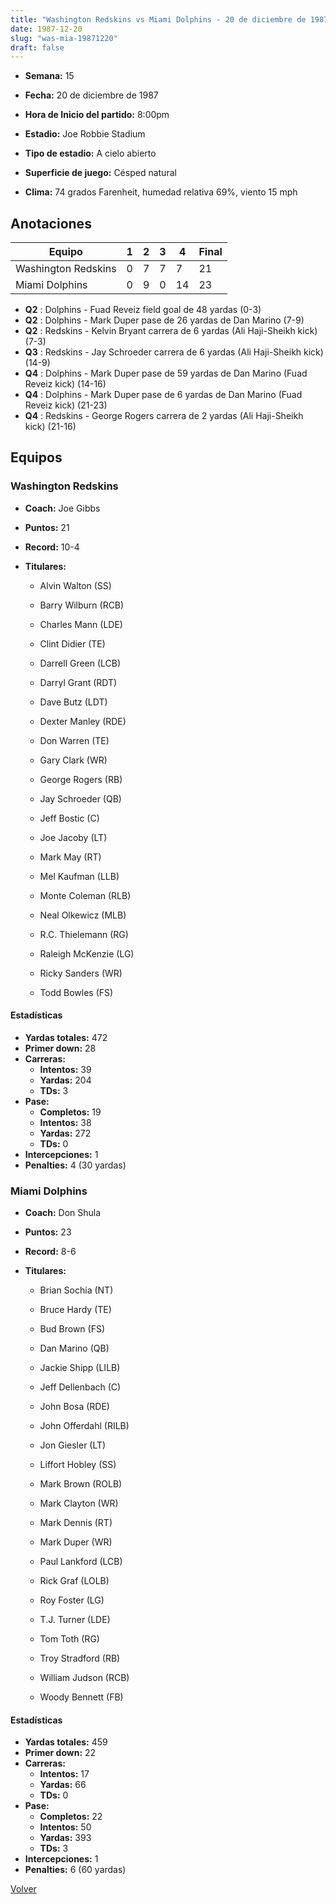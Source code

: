 ```yaml
---
title: "Washington Redskins vs Miami Dolphins - 20 de diciembre de 1987"
date: 1987-12-20
slug: "was-mia-19871220"
draft: false
---
```


* **Semana:** 15
* **Fecha:** 20 de diciembre de 1987

* **Hora de Inicio del partido:** 8:00pm
* **Estadio:** Joe Robbie Stadium
* **Tipo de estadio:** A cielo abierto
* **Superficie de juego:** Césped natural
* **Clima:** 74 grados Farenheit, humedad relativa 69%, viento 15 mph





## Anotaciones
| Equipo | 1 | 2 | 3 | 4 | Final |
|--------|---|---|---|---|-------|
| Washington Redskins  | 0 | 7 | 7 | 7  | 21 |
| Miami Dolphins  | 0 | 9 | 0 | 14  | 23 |
* **Q2** : Dolphins - Fuad Reveiz field goal de 48 yardas (0-3)
* **Q2** : Dolphins - Mark Duper pase de 26 yardas de Dan Marino (7-9)
* **Q2** : Redskins - Kelvin Bryant carrera de 6 yardas (Ali Haji-Sheikh kick) (7-3)
* **Q3** : Redskins - Jay Schroeder carrera de 6 yardas (Ali Haji-Sheikh kick) (14-9)
* **Q4** : Dolphins - Mark Duper pase de 59 yardas de Dan Marino (Fuad Reveiz kick) (14-16)
* **Q4** : Dolphins - Mark Duper pase de 6 yardas de Dan Marino (Fuad Reveiz kick) (21-23)
* **Q4** : Redskins - George Rogers carrera de 2 yardas (Ali Haji-Sheikh kick) (21-16)


## Equipos


### Washington Redskins
* **Coach:** Joe Gibbs
* **Puntos:** 21
* **Record:** 10-4
* **Titulares:** 

  * Alvin Walton (SS) 

  * Barry Wilburn (RCB) 

  * Charles Mann (LDE) 

  * Clint Didier (TE) 

  * Darrell Green (LCB) 

  * Darryl Grant (RDT) 

  * Dave Butz (LDT) 

  * Dexter Manley (RDE) 

  * Don Warren (TE) 

  * Gary Clark (WR) 

  * George Rogers (RB) 

  * Jay Schroeder (QB) 

  * Jeff Bostic (C) 

  * Joe Jacoby (LT) 

  * Mark May (RT) 

  * Mel Kaufman (LLB) 

  * Monte Coleman (RLB) 

  * Neal Olkewicz (MLB) 

  * R.C. Thielemann (RG) 

  * Raleigh McKenzie (LG) 

  * Ricky Sanders (WR) 

  * Todd Bowles (FS) 

#### Estadísticas
* **Yardas totales:** 472
* **Primer down:** 28
* **Carreras:**
  * **Intentos:** 39
  * **Yardas:** 204
  * **TDs:** 3
* **Pase:**
  * **Completos:** 19
  * **Intentos:** 38
  * **Yardas:** 272
  * **TDs:** 0
* **Intercepciones:** 1
* **Penalties:** 4 (30 yardas)

### Miami Dolphins
* **Coach:** Don Shula
* **Puntos:** 23
* **Record:** 8-6
* **Titulares:** 

  * Brian Sochia (NT) 

  * Bruce Hardy (TE) 

  * Bud Brown (FS) 

  * Dan Marino (QB) 

  * Jackie Shipp (LILB) 

  * Jeff Dellenbach (C) 

  * John Bosa (RDE) 

  * John Offerdahl (RILB) 

  * Jon Giesler (LT) 

  * Liffort Hobley (SS) 

  * Mark Brown (ROLB) 

  * Mark Clayton (WR) 

  * Mark Dennis (RT) 

  * Mark Duper (WR) 

  * Paul Lankford (LCB) 

  * Rick Graf (LOLB) 

  * Roy Foster (LG) 

  * T.J. Turner (LDE) 

  * Tom Toth (RG) 

  * Troy Stradford (RB) 

  * William Judson (RCB) 

  * Woody Bennett (FB) 

#### Estadísticas
* **Yardas totales:** 459
* **Primer down:** 22
* **Carreras:**
  * **Intentos:** 17
  * **Yardas:** 66
  * **TDs:** 0
* **Pase:**
  * **Completos:** 22
  * **Intentos:** 50
  * **Yardas:** 393
  * **TDs:** 3
* **Intercepciones:** 1
* **Penalties:** 6 (60 yardas)


[Volver](/historia/1987)
